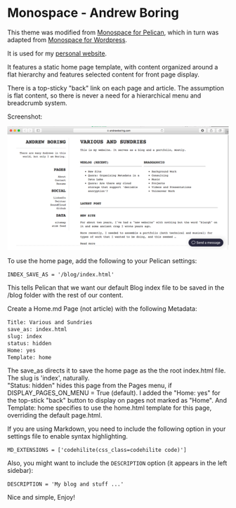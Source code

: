 Monospace - Andrew Boring
==========

This theme was modified from [Monospace for Pelican](https://github.com/getpelican/pelican-themes/tree/master/monospace), which in turn was adapted from [Monospace for Wordpress](http://wordpress.org/themes/monospace).

It is used for my [personal website](https://andrewboring.com).

It features a static home page template, with content organized around a flat hierarchy and features selected content for front page display.

There is a top-sticky "back" link on each page and article. The assumption is flat content, so there is never a need for a hierarchical menu and breadcrumb system.

Screenshot:

![screengrab](screenshot.png)

To use the home page, add the following to your Pelican settings:
```
INDEX_SAVE_AS = '/blog/index.html'
```

This tells Pelican that we want our default Blog index file to be saved in the /blog folder with the rest of our content.

Create a Home.md Page (not article) with the following Metadata:

```
Title: Various and Sundries
save_as: index.html
slug: index
status: hidden
Home: yes
Template: home
```

The save_as directs it to save the home page as the the root index.html file.  
The slug is 'index', naturally.   
"Status: hidden" hides this page from the Pages menu, if DISPLAY_PAGES_ON_MENU = True (default).
I added the "Home: yes" for the top-stick "back" button to display on pages not marked as "Home".
And Template: home specifies to use the home.html template for this page, overriding the default page.html.

If you are using Markdown, you need to include the following option in your settings file to enable syntax highlighting.

    MD_EXTENSIONS = ['codehilite(css_class=codehilite code)']

Also, you might want to include the `DESCRIPTION` option (it appears in the left sidebar):

    DESCRIPTION = 'My blog and stuff ...'

Nice and simple,
Enjoy!

